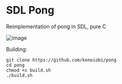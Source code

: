 # SDL Pong
Reimplementation of pong in SDL, pure C

![image](https://github.com/user-attachments/assets/21adbbbb-784b-4419-a561-a81d6a79b5c1)

Building:
```
git clone https://github.com/kenoiobi/pong
cd pong
chmod +x build.sh
./build.sh
```
